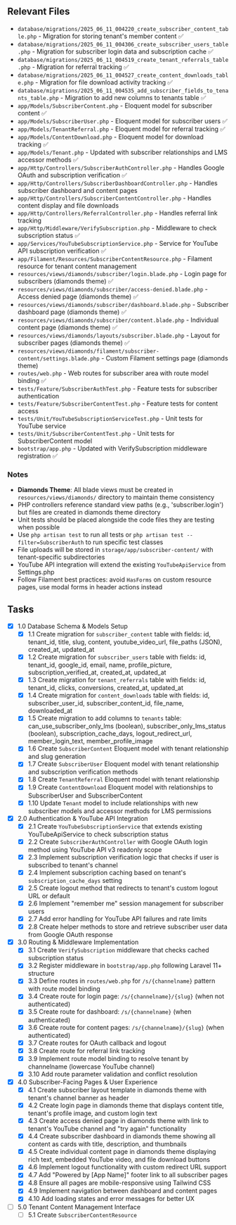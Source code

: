 ## Relevant Files

- `database/migrations/2025_06_11_004220_create_subscriber_content_table.php` - Migration for storing tenant's member content ✅
- `database/migrations/2025_06_11_004306_create_subscriber_users_table.php` - Migration for subscriber login data and subscription cache ✅
- `database/migrations/2025_06_11_004519_create_tenant_referrals_table.php` - Migration for referral tracking ✅
- `database/migrations/2025_06_11_004527_create_content_downloads_table.php` - Migration for file download activity tracking ✅
- `database/migrations/2025_06_11_004535_add_subscriber_fields_to_tenants_table.php` - Migration to add new columns to tenants table ✅
- `app/Models/SubscriberContent.php` - Eloquent model for subscriber content ✅
- `app/Models/SubscriberUser.php` - Eloquent model for subscriber users ✅
- `app/Models/TenantReferral.php` - Eloquent model for referral tracking ✅
- `app/Models/ContentDownload.php` - Eloquent model for download tracking ✅
- `app/Models/Tenant.php` - Updated with subscriber relationships and LMS accessor methods ✅
- `app/Http/Controllers/SubscriberAuthController.php` - Handles Google OAuth and subscription verification ✅
- `app/Http/Controllers/SubscriberDashboardController.php` - Handles subscriber dashboard and content pages
- `app/Http/Controllers/SubscriberContentController.php` - Handles content display and file downloads
- `app/Http/Controllers/ReferralController.php` - Handles referral link tracking
- `app/Http/Middleware/VerifySubscription.php` - Middleware to check subscription status ✅
- `app/Services/YouTubeSubscriptionService.php` - Service for YouTube API subscription verification ✅
- `app/Filament/Resources/SubscriberContentResource.php` - Filament resource for tenant content management
- `resources/views/diamonds/subscriber/login.blade.php` - Login page for subscribers (diamonds theme) ✅
- `resources/views/diamonds/subscriber/access-denied.blade.php` - Access denied page (diamonds theme) ✅
- `resources/views/diamonds/subscriber/dashboard.blade.php` - Subscriber dashboard page (diamonds theme) ✅
- `resources/views/diamonds/subscriber/content.blade.php` - Individual content page (diamonds theme) ✅
- `resources/views/diamonds/layouts/subscriber.blade.php` - Layout for subscriber pages (diamonds theme) ✅
- `resources/views/diamonds/filament/subscriber-content/settings.blade.php` - Custom Filament settings page (diamonds theme)
- `routes/web.php` - Web routes for subscriber area with route model binding ✅
- `tests/Feature/SubscriberAuthTest.php` - Feature tests for subscriber authentication
- `tests/Feature/SubscriberContentTest.php` - Feature tests for content access
- `tests/Unit/YouTubeSubscriptionServiceTest.php` - Unit tests for YouTube service
- `tests/Unit/SubscriberContentTest.php` - Unit tests for SubscriberContent model
- `bootstrap/app.php` - Updated with VerifySubscription middleware registration ✅

### Notes

- **Diamonds Theme**: All blade views must be created in `resources/views/diamonds/` directory to maintain theme consistency
- PHP controllers reference standard view paths (e.g., 'subscriber.login') but files are created in diamonds theme directory
- Unit tests should be placed alongside the code files they are testing when possible
- Use `php artisan test` to run all tests or `php artisan test --filter=SubscriberAuth` to run specific test classes
- File uploads will be stored in `storage/app/subscriber-content/` with tenant-specific subdirectories
- YouTube API integration will extend the existing `YouTubeApiService` from Settings.php
- Follow Filament best practices: avoid `HasForms` on custom resource pages, use modal forms in header actions instead

## Tasks

- [x] 1.0 Database Schema & Models Setup
  - [x] 1.1 Create migration for `subscriber_content` table with fields: id, tenant_id, title, slug, content, youtube_video_url, file_paths (JSON), created_at, updated_at
  - [x] 1.2 Create migration for `subscriber_users` table with fields: id, tenant_id, google_id, email, name, profile_picture, subscription_verified_at, created_at, updated_at
  - [x] 1.3 Create migration for `tenant_referrals` table with fields: id, tenant_id, clicks, conversions, created_at, updated_at
  - [x] 1.4 Create migration for `content_downloads` table with fields: id, subscriber_user_id, subscriber_content_id, file_name, downloaded_at
  - [x] 1.5 Create migration to add columns to `tenants` table: can_use_subscriber_only_lms (boolean), subscriber_only_lms_status (boolean), subscription_cache_days, logout_redirect_url, member_login_text, member_profile_image
  - [x] 1.6 Create `SubscriberContent` Eloquent model with tenant relationship and slug generation
  - [x] 1.7 Create `SubscriberUser` Eloquent model with tenant relationship and subscription verification methods
  - [x] 1.8 Create `TenantReferral` Eloquent model with tenant relationship
  - [x] 1.9 Create `ContentDownload` Eloquent model with relationships to SubscriberUser and SubscriberContent
  - [x] 1.10 Update `Tenant` model to include relationships with new subscriber models and accessor methods for LMS permissions

- [x] 2.0 Authentication & YouTube API Integration
  - [x] 2.1 Create `YouTubeSubscriptionService` that extends existing YouTubeApiService to check subscription status
  - [x] 2.2 Create `SubscriberAuthController` with Google OAuth login method using YouTube API v3 readonly scope
  - [x] 2.3 Implement subscription verification logic that checks if user is subscribed to tenant's channel
  - [x] 2.4 Implement subscription caching based on tenant's `subscription_cache_days` setting
  - [x] 2.5 Create logout method that redirects to tenant's custom logout URL or default
  - [x] 2.6 Implement "remember me" session management for subscriber users
  - [x] 2.7 Add error handling for YouTube API failures and rate limits
  - [x] 2.8 Create helper methods to store and retrieve subscriber user data from Google OAuth response

- [x] 3.0 Routing & Middleware Implementation
  - [x] 3.1 Create `VerifySubscription` middleware that checks cached subscription status
  - [x] 3.2 Register middleware in `bootstrap/app.php` following Laravel 11+ structure
  - [x] 3.3 Define routes in `routes/web.php` for `/s/{channelname}` pattern with route model binding
  - [x] 3.4 Create route for login page: `/s/{channelname}/{slug}` (when not authenticated)
  - [x] 3.5 Create route for dashboard: `/s/{channelname}` (when authenticated)
  - [x] 3.6 Create route for content pages: `/s/{channelname}/{slug}` (when authenticated)
  - [x] 3.7 Create routes for OAuth callback and logout
  - [x] 3.8 Create route for referral link tracking
  - [x] 3.9 Implement route model binding to resolve tenant by channelname (lowercase YouTube channel)
  - [x] 3.10 Add route parameter validation and conflict resolution

- [x] 4.0 Subscriber-Facing Pages & User Experience
  - [x] 4.1 Create subscriber layout template in diamonds theme with tenant's channel banner as header
  - [x] 4.2 Create login page in diamonds theme that displays content title, tenant's profile image, and custom login text
  - [x] 4.3 Create access denied page in diamonds theme with link to tenant's YouTube channel and "try again" functionality
  - [x] 4.4 Create subscriber dashboard in diamonds theme showing all content as cards with title, description, and thumbnails
  - [x] 4.5 Create individual content page in diamonds theme displaying rich text, embedded YouTube video, and file download buttons
  - [x] 4.6 Implement logout functionality with custom redirect URL support
  - [x] 4.7 Add "Powered by [App Name]" footer link to all subscriber pages
  - [x] 4.8 Ensure all pages are mobile-responsive using Tailwind CSS
  - [x] 4.9 Implement navigation between dashboard and content pages
  - [x] 4.10 Add loading states and error messages for better UX

- [ ] 5.0 Tenant Content Management Interface
  - [ ] 5.1 Create `SubscriberContentResource`